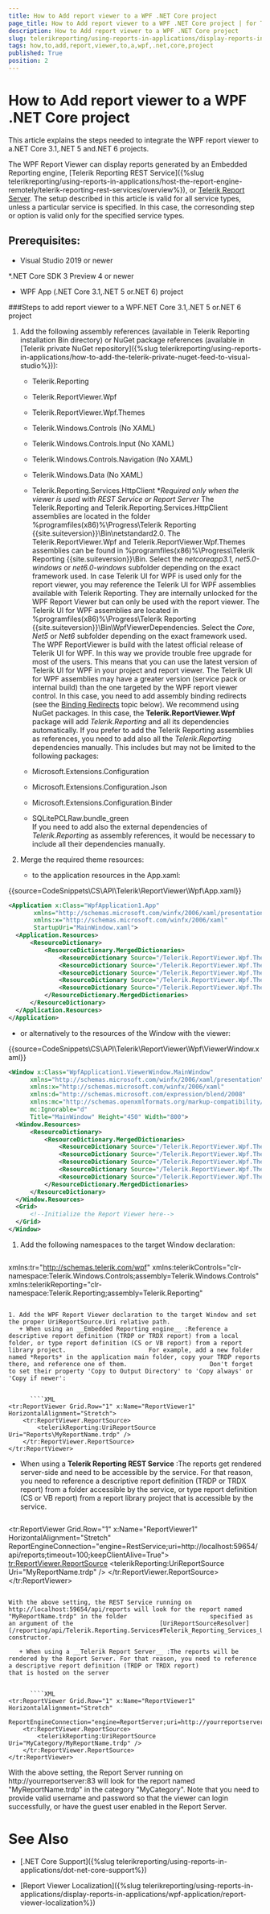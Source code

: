```yaml
---
title: How to Add report viewer to a WPF .NET Core project
page_title: How to Add report viewer to a WPF .NET Core project | for Telerik Reporting Documentation
description: How to Add report viewer to a WPF .NET Core project
slug: telerikreporting/using-reports-in-applications/display-reports-in-applications/wpf-application/how-to-add-report-viewer-to-a-wpf-.net-core-project
tags: how,to,add,report,viewer,to,a,wpf,.net,core,project
published: True
position: 2
---
```


# How to Add report viewer to a WPF .NET Core project



This article explains the steps needed to integrate the WPF report viewer to a.NET Core 3.1,.NET 5 and.NET 6 projects.       

The WPF Report Viewer can display reports generated by an Embedded Reporting engine,         [Telerik Reporting REST Service]({%slug telerikreporting/using-reports-in-applications/host-the-report-engine-remotely/telerik-reporting-rest-services/overview%}), or          [Telerik Report Server](https://docs.telerik.com/report-server/introduction).         The setup described in this article is valid for all service types, unless a particular service is specified. In this case, the corresonding step or option         is valid only for the specified service types.       

## Prerequisites:

* Visual Studio 2019 or newer

*.NET Core SDK 3 Preview 4 or newer

* WPF App (.NET Core 3.1,.NET 5 or.NET 6) project

###Steps to add report viewer to a WPF.NET Core 3.1,.NET 5 or.NET 6 project

1. Add the following assembly references (available in Telerik Reporting installation Bin directory)                   or NuGet package references (available in [Telerik private NuGet repository]({%slug telerikreporting/using-reports-in-applications/how-to-add-the-telerik-private-nuget-feed-to-visual-studio%})):                 
   + Telerik.Reporting

   + Telerik.ReportViewer.Wpf

   + Telerik.ReportViewer.Wpf.Themes

   + Telerik.Windows.Controls (No XAML)

   + Telerik.Windows.Controls.Input (No XAML)

   + Telerik.Windows.Controls.Navigation (No XAML)

   + Telerik.Windows.Data (No XAML)

   + Telerik.Reporting.Services.HttpClient                      **Required only when the viewer is used with REST Service or Report Server* 
    The Telerik.Reporting and Telerik.Reporting.Services.HttpClient assemblies are located in the folder                   %programfiles(x86)%\Progress\Telerik Reporting {{site.suiteversion}}\Bin\netstandard2.0.                     The Telerik.ReportViewer.Wpf and Telerik.ReportViewer.Wpf.Themes assemblies can be found in                   %programfiles(x86)%\Progress\Telerik Reporting {{site.suiteversion}}\Bin. Select the *netcoreapp3.1*,                  *net5.0-windows* or *net6.0-windows* subfolder depending on the exact framework used.                     In case Telerik UI for WPF is used only for the report viewer, you may reference the                   Telerik UI for WPF assemblies available with Telerik Reporting.                   They are internally unlocked for the WPF Report Viewer but can only be used                   with the report viewer. The Telerik UI for WPF assemblies are located in                   %programfiles(x86)%\Progress\Telerik Reporting {{site.suiteversion}}\Bin\WpfViewerDependencies. Select the *Core*,                  *Net5* or *Net6* subfolder depending on the exact framework used.                     The WPF ReportViewer is build with the latest official release of Telerik UI for WPF.                   In this way we provide trouble free upgrade for most of the users.                   This means that you can use the latest version of Telerik UI for WPF in your project                   and report viewer.                     The Telerik UI for WPF assemblies may have a greater version                   (service pack or internal build) than the one targeted by the WPF report viewer control. In this case, you need to add assembly binding                   redirects (see the [Binding Redirects](e34dad8d-92f7-491e-903d-53cc2654d61c#BindingRedirects) topic below).                     We recommend using NuGet packages. In this case, the __Telerik.ReportViewer.Wpf__ package will add                  *Telerik.Reporting* and all its dependencies automatically.                     If you prefer to add the Telerik Reporting assemblies as references, you need to add also all the *Telerik.Reporting* dependencies manually.                   This includes but may not be limited to the following packages:                 
   + Microsoft.Extensions.Configuration                     

   + Microsoft.Extensions.Configuration.Json                     

   + Microsoft.Extensions.Configuration.Binder                     

   + SQLitePCLRaw.bundle_green                     
    If you need to add also the external dependencies of *Telerik.Reporting* as assembly references, it would be necessary to include                   all their dependencies manually.                 

1. Merge the required theme resources:                 
   + to the application resources in the App.xaml:

{{source=CodeSnippets\CS\API\Telerik\ReportViewer\Wpf\App.xaml}}
  ````XML
<Application x:Class="WpfApplication1.App"
         xmlns="http://schemas.microsoft.com/winfx/2006/xaml/presentation"
         xmlns:x="http://schemas.microsoft.com/winfx/2006/xaml"
         StartupUri="MainWindow.xaml">
    <Application.Resources>
        <ResourceDictionary>
            <ResourceDictionary.MergedDictionaries>
                <ResourceDictionary Source="/Telerik.ReportViewer.Wpf.Themes;component/Themes/Fluent/System.Windows.xaml" />
                <ResourceDictionary Source="/Telerik.ReportViewer.Wpf.Themes;component/Themes/Fluent/Telerik.Windows.Controls.xaml" />
                <ResourceDictionary Source="/Telerik.ReportViewer.Wpf.Themes;component/Themes/Fluent/Telerik.Windows.Controls.Input.xaml" />
                <ResourceDictionary Source="/Telerik.ReportViewer.Wpf.Themes;component/Themes/Fluent/Telerik.Windows.Controls.Navigation.xaml" />
                <ResourceDictionary Source="/Telerik.ReportViewer.Wpf.Themes;component/Themes/Fluent/Telerik.ReportViewer.Wpf.xaml" />
            </ResourceDictionary.MergedDictionaries>
        </ResourceDictionary>
    </Application.Resources>
</Application>
````

   + or alternatively to the resources of the Window with the viewer:

{{source=CodeSnippets\CS\API\Telerik\ReportViewer\Wpf\ViewerWindow.xaml}}
  ````XML
<Window x:Class="WpfApplication1.ViewerWindow.MainWindow"
        xmlns="http://schemas.microsoft.com/winfx/2006/xaml/presentation"
        xmlns:x="http://schemas.microsoft.com/winfx/2006/xaml"
        xmlns:d="http://schemas.microsoft.com/expression/blend/2008"
        xmlns:mc="http://schemas.openxmlformats.org/markup-compatibility/2006"
        mc:Ignorable="d"
        Title="MainWindow" Height="450" Width="800">
    <Window.Resources>
        <ResourceDictionary>
            <ResourceDictionary.MergedDictionaries>
                <ResourceDictionary Source="/Telerik.ReportViewer.Wpf.Themes;component/Themes/Fluent/System.Windows.xaml" />
                <ResourceDictionary Source="/Telerik.ReportViewer.Wpf.Themes;component/Themes/Fluent/Telerik.Windows.Controls.xaml" />
                <ResourceDictionary Source="/Telerik.ReportViewer.Wpf.Themes;component/Themes/Fluent/Telerik.Windows.Controls.Input.xaml" />
                <ResourceDictionary Source="/Telerik.ReportViewer.Wpf.Themes;component/Themes/Fluent/Telerik.Windows.Controls.Navigation.xaml" />
                <ResourceDictionary Source="/Telerik.ReportViewer.Wpf.Themes;component/Themes/Fluent/Telerik.ReportViewer.Wpf.xaml" />
            </ResourceDictionary.MergedDictionaries>
        </ResourceDictionary>
    </Window.Resources>
    <Grid>
        <!--Initialize the Report Viewer here-->
    </Grid>
</Window>
````

1. Add the following namespaces to the target Window declaration:                 

    
    ````XML
xmlns:tr="http://schemas.telerik.com/wpf"
xmlns:telerikControls="clr-namespace:Telerik.Windows.Controls;assembly=Telerik.Windows.Controls"
xmlns:telerikReporting="clr-namespace:Telerik.Reporting;assembly=Telerik.Reporting"
````

1. Add the WPF Report Viewer declaration to the target Window and set the proper UriReportSource.Uri relative path.                 
   + When using an __Embedded Reporting engine__ :Reference a descriptive report definition (TRDP or TRDX report) from a local folder, or type report definition (CS or VB report) from a report library project.                       For example, add a new folder named *Reports* in the application main folder, copy your TRDP reports there, and reference one of them.                       Don't forget to set their property 'Copy to Output Directory' to 'Copy always' or 'Copy if newer':                     

    
      ````XML
<tr:ReportViewer Grid.Row="1" x:Name="ReportViewer1" HorizontalAlignment="Stretch">
    <tr:ReportViewer.ReportSource>
        <telerikReporting:UriReportSource Uri="Reports\MyReportName.trdp" />
    </tr:ReportViewer.ReportSource>
</tr:ReportViewer>
````

   + When using a __Telerik Reporting REST Service__ :The reports get rendered server-side and need to be accessible by the service. For that reason, you need to                       reference a descriptive report definition (TRDP or TRDX report) from a folder accessible by the service, or type report definition (CS or VB report)                       from a report library project that is accessible by the service.                     

    
      ````XML
<tr:ReportViewer Grid.Row="1" x:Name="ReportViewer1" HorizontalAlignment="Stretch"
                         ReportEngineConnection="engine=RestService;uri=http://localhost:59654/api/reports;timeout=100;keepClientAlive=True">
            <tr:ReportViewer.ReportSource>
                <telerikReporting:UriReportSource Uri="MyReportName.trdp" />
            </tr:ReportViewer.ReportSource>
        </tr:ReportViewer>
````

With the above setting, the REST Service running on http://localhost:59654/api/reports will look for the report named "MyReportName.trdp" in the folder                       specified as an argument of the                        [UriReportSourceResolver](/reporting/api/Telerik.Reporting.Services#Telerik_Reporting_Services_UriReportSourceResolver_System_String_)  constructor.                     

   + When using a __Telerik Report Server__ :The reports will be rendered by the Report Server. For that reason, you need to reference a descriptive report definition (TRDP or TRDX report)                       that is hosted on the server                     

    
      ````XML
<tr:ReportViewer Grid.Row="1" x:Name="ReportViewer1" HorizontalAlignment="Stretch"
                 ReportEngineConnection="engine=ReportServer;uri=http://yourreportserver:83/;username=yourusername;password=yourpassword">
    <tr:ReportViewer.ReportSource>
        <telerikReporting:UriReportSource Uri="MyCategory/MyReportName.trdp" />
    </tr:ReportViewer.ReportSource>
</tr:ReportViewer>
````

With the above setting, the Report Server running on http://yourreportserver:83 will look for the report named "MyReportName.trdp" in the category "MyCategory".                       Note that you need to provide valid username and password so that the viewer can login successfully, or have the guest user enabled in the Report Server.                     


# See Also

 

* [.NET Core Support]({%slug telerikreporting/using-reports-in-applications/dot-net-core-support%})

 

* [Report Viewer Localization]({%slug telerikreporting/using-reports-in-applications/display-reports-in-applications/wpf-application/report-viewer-localization%})

